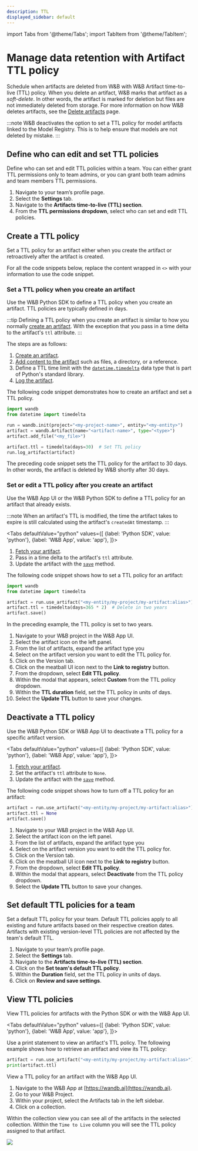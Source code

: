 ```yaml
---
description: TTL
displayed_sidebar: default
---
```

import Tabs from '@theme/Tabs';
import TabItem from '@theme/TabItem';

# Manage data retention with Artifact TTL policy

Schedule when artifacts are deleted from W&B with W&B Artifact time-to-live (TTL) policy. When you delete an artifact, W&B marks that artifact as a *soft-delete*. In other words, the artifact is marked for deletion but files are not immediately deleted from storage. For more information on how W&B deletes artifacts, see the [Delete artifacts](./delete-artifacts.md) page.

:::note
W&B deactivates the option to set a TTL policy for model artifacts linked to the Model Registry. This is to help ensure that models are not deleted by mistake.
:::


## Define who can edit and set TTL policies
Define who can set and edit TTL policies within a team. You can either grant TTL permissions only to team admins, or you can grant both team admins and team members TTL permissions. 

1. Navigate to your team’s profile page.
2. Select the **Settings** tab.
3. Navigate to the **Artifacts time-to-live (TTL) section**.
4. From the **TTL permissions dropdown**, select who can set and edit TTL policies.  


## Create a TTL policy
Set a TTL policy for an artifact either when you create the artifact or retroactively after the artifact is created.


For all the code snippets below, replace the content wrapped in `<>` with your information to use the code snippet. 

### Set a TTL policy when you create an artifact
Use the W&B Python SDK to define a TTL policy when you create an artifact. TTL policies are typically defined in days.    

:::tip
Defining a TTL policy when you create an artifact is similar to how you normally [create an artifact](./construct-an-artifact.md). With the exception that you pass in a time delta to the artifact's `ttl` attribute.
:::

The steps are as follows: 

1. [Create an artifact](./construct-an-artifact.md).
2. [Add content to the artifact](./construct-an-artifact.md#add-files-to-an-artifact) such as files, a directory, or a reference.
3. Define a TTL time limit with the [`datetime.timedelta`](https://docs.python.org/3/library/datetime.html) data type that is part of Python's standard library.
4. [Log the artifact](./construct-an-artifact.md#3-save-your-artifact-to-the-wb-server).

The following code snippet demonstrates how to create an artifact and set a TTL policy. 

```python
import wandb
from datetime import timedelta

run = wandb.init(project="<my-project-name>", entity="<my-entity>")
artifact = wandb.Artifact(name="<artifact-name>", type="<type>")
artifact.add_file("<my_file>")

artifact.ttl = timedelta(days=30)  # Set TTL policy
run.log_artifact(artifact)
```

The preceding code snippet sets the TTL policy for the artifact to 30 days. In other words, the artifact is deleted by W&B shortly after 30 days.

### Set or edit a TTL policy after you create an artifact
Use the W&B App UI or the W&B Python SDK to define a TTL policy for an artifact that already exists.

:::note
When an artifact's TTL is modified, the time the artifact takes to expire is still calculated using the artifact's `createdAt` timestamp.
:::

<Tabs
  defaultValue="python"
  values={[
    {label: 'Python SDK', value: 'python'},
    {label: 'W&B App', value: 'app'},
  ]}>
  <TabItem value="python">

1. [Fetch your artifact](./download-and-use-an-artifact.md).
2. Pass in a time delta to the artifact's `ttl` attribute. 
3. Update the artifact with the [`save`](../../ref/python/run.md#save) method.


The following code snippet shows how to set a TTL policy for an artifact:
```python
import wandb
from datetime import timedelta

artifact = run.use_artifact("<my-entity/my-project/my-artifact:alias>")
artifact.ttl = timedelta(days=365 * 2)  # Delete in two years
artifact.save()
```

In the preceding example, the TTL policy is set to two years.

  </TabItem>
  <TabItem value="app">

1. Navigate to your W&B project in the W&B App UI.
2. Select the artifact icon on the left panel.
3. From the list of artifacts, expand the artifact type you 
4. Select on the artifact version you want to edit the TTL policy for.
5. Click on the Version tab.
6. Click on the meatball UI icon next to the **Link to registry** button. 
7. From the dropdown, select **Edit TTL policy**.
8. Within the modal that appears, select **Custom** from the TTL policy dropdown.
9. Within the **TTL duration** field, set the TTL policy in units of days.
10. Select the **Update TTL** button to save your changes.


  </TabItem>
</Tabs>






## Deactivate a TTL policy
Use the W&B Python SDK or W&B App UI to deactivate a TTL policy for a specific artifact version.
<!-- 
:::note
Artifacts with a disabled TTL will not inherit an artifact collection's TTL. Refer to (## Inherit TTL Policy) on how to delete artifact TTL and inherit from the collection level TTL.
::: -->

<Tabs
  defaultValue="python"
  values={[
    {label: 'Python SDK', value: 'python'},
    {label: 'W&B App', value: 'app'},
  ]}>
  <TabItem value="python">

1. [Fetch your artifact](./download-and-use-an-artifact.md).
2. Set the artifact's `ttl` attribute to `None`.
3. Update the artifact with the [`save`](../../ref/python/run.md#save) method.


The following code snippet shows how to turn off a TTL policy for an artifact:
```python
artifact = run.use_artifact("<my-entity/my-project/my-artifact:alias>")
artifact.ttl = None
artifact.save()
```


  </TabItem>
  <TabItem value="app">

1. Navigate to your W&B project in the W&B App UI.
2. Select the artifact icon on the left panel.
3. From the list of artifacts, expand the artifact type you 
4. Select on the artifact version you want to edit the TTL policy for.
5. Click on the Version tab.
6. Click on the meatball UI icon next to the **Link to registry** button. 
7. From the dropdown, select **Edit TTL policy**.
8. Within the modal that appears, select **Deactivate** from the TTL policy dropdown.
9. Select the **Update TTL** button to save your changes.


  </TabItem>
</Tabs>





## Set default TTL policies for a team
Set a default TTL policy for your team. Default TTL policies apply to all existing and future artifacts based on their respective creation dates. Artifacts with existing version-level TTL policies are not affected by the team's default TTL.

1. Navigate to your team’s profile page.
2. Select the **Settings** tab.
3. Navigate to the **Artifacts time-to-live (TTL) section**.
4. Click on the **Set team's default TTL policy**.
5. Within the **Duration** field, set the TTL policy in units of days.
6. Click on **Review and save settings**.



## View TTL policies
View TTL policies for artifacts with the Python SDK or with the W&B App UI.

<Tabs
  defaultValue="python"
  values={[
    {label: 'Python SDK', value: 'python'},
    {label: 'W&B App', value: 'app'},
  ]}>
  <TabItem value="python">

Use a print statement to view an artifact's TTL policy. The following example shows how to retrieve an artifact and view its TTL policy:

```python
artifact = run.use_artifact("<my-entity/my-project/my-artifact:alias>")
print(artifact.ttl)
```

  </TabItem>
  <TabItem value="app">


View a TTL policy for an artifact with the W&B App UI.

1. Navigate to the W&B App at [https://wandb.ai](https://wandb.ai).
2. Go to your W&B Project.
3. Within your project, select the Artifacts tab in the left sidebar.
4. Click on a collection.

Within the collection view you can see all of the artifacts in the selected collection. Within the `Time to Live` column you will see the TTL policy assigned to that artifact. 

![](/images/artifacts/ttl_collection_panel_ui.png)

  </TabItem>
</Tabs>
